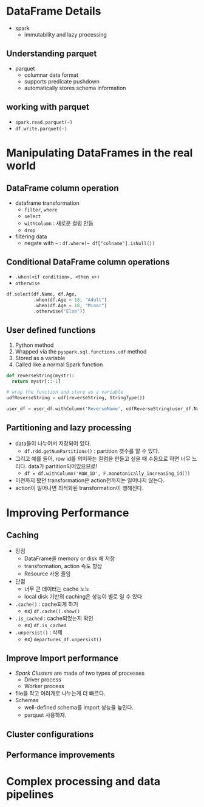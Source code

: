 # DataFrame Details
- spark
  - immutability and lazy processing
## Understanding parquet
- parquet
  - columnar data format
  - supports predicate pushdown
  - automatically stores schema information
## working with parquet
- `spark.read.parquet(~)`
- `df.write.parquet(~)`

# Manipulating DataFrames in the real world
## DataFrame column operation
- dataframe transformation
  - `filter`, `where`
  - `select`
  - `withColumn` : 새로운 컬럼 만듬
  - `drop`
- filtering data
  - negate with `~` : `df.where(~ df["colname"].isNull())`
## Conditional DataFrame column operations
- `.when(<if condition>, <then x>)`
- `otherwise`
```python
df.select(df.Name, df.Age,
          .when(df.Age > 18, "Adult")
          .when(df.Age = 18, "Minor")
          .otherwise("Else"))
```

## User defined functions
1. Python method
2. Wrapped via the `pyspark.sql.functions.udf` method
3. Stored as a variable
4. Called like a normal Spark function

```python
def reverseString(mystr):
  return mystr[::-1]

# wrap the function and store as a variable
udfReverseString = udf(reverseString, StringType())

user_df = user_df.withColumn('ReverseName', udfReverseString(user_df.Name))
```

## Partitioning and lazy processing
- data들이 나누어서 저장되어 있다.
  - `df.rdd.getNumPartitions()` : partition 갯수를 알 수 있다.
- 그리고 예를 들어, row id를 의미하는 컬럼을 만들고 싶을 때 수동으로 하면 너무 느리다. data가 partition되어있으므로!
  - `df = df.withColumn('ROW_ID', F.monotonically_increasing_id())`
- 이전까지 봤던 transformation은 action전까지는 일어나지 않는다.
- action이 일어나면 최적화된 transformation이 행해진다.

# Improving Performance

## Caching
- 장점
  - DataFrame을 memory or disk 에 저장
  - transformation, action 속도 향상
  - Resource 사용 줄임
- 단점
  - 너무 큰 데이터는 cache 노노
  - local disk 기반의 caching은 성능이 별로 일 수 있다
- `.cache()` : cache되게 하기
  - ex) `df.cache().show()`
- `.is_cached` : cache되었는지 확인
  - ex) `df.is_cached`
- `.unpersist()` : 삭제
  - ex) `departures_df.unpersist()`

## Improve Import performance
- *Spark Clusters* are made of two types of processes
  - Driver process
  - Worker process
- file을 작고 여러개로 나누는게 더 빠르다.
- Schemas
  - well-defined schema를 import 성능을 높인다.
  - parquet 사용하자.

## Cluster configurations

## Performance improvements

# Complex processing and data pipelines